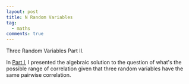 ```yaml
---
layout: post
title: N Random Variables
tag:
  - maths
comments: true
---
```

Three Random Variables Part II.

In [Part I](/Three-Random-Variables/), I presented the algebraic solution to the question of what's the possible range of correlation given that three random variables have the same pairwise correlation.

